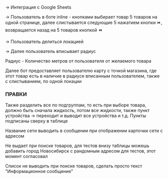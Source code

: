 -> Интеграция с Google Sheets

-> Пользователь в боте inline - кнопками выбирает товар
5 товаров на одной странице, далее слистывается следующие 5 нажатием кнопки ⏩, возвращается назад на 5 товаров кнопкой ⏪

-> Пользователь делиться локацией

-> Далее пользователь вписывает радиус

Радиус - Количество метров от пользователя от желаемого товара

Далее бот предоставляет пользователю карту с точкой магазина, где этот товар есть в наличие в радиусе вписанным пользователем, также с слистыванием, по одной локации

### ПРАВКИ ### 

Также разделить все по подгруппам, то есть при выборе товара, должно быть сначала жидкость, потом все жидкости, также пункт устройства -> переходит и выводит все устройства и т.д. Пункты подписаны сверху в таблице

Название сети выводить в сообщении при отображении карточки сети с адресом

Не выдает при поиске товаров, для тестов внизу таблицы можешь добавить город Новосибирск с рандомным адресом для тестов, этот момент согласовал

Список не выводить при поиске товаров, сделать просто текст "Информационное сообщение"
